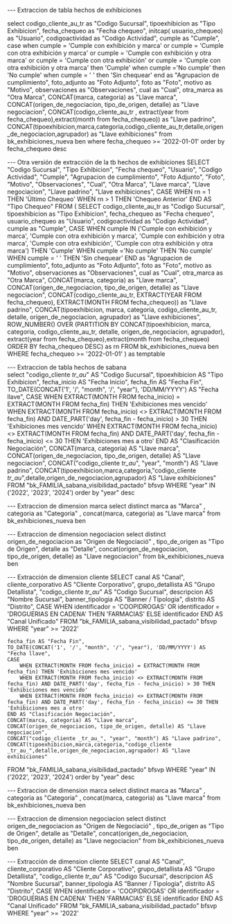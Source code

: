
--- Extraccion de tabla hechos de exhibiciones

select 
	codigo_cliente_au_tr  as "Codigo Sucursal",
	tipoexhibicion as "Tipo Exhibicion",
	fecha_chequeo as "Fecha chequeo",
	initcap( usuario_chequeo) as "Usuario",
	codigoactividad as "Codigo Actividad",
	cumple as "Cumple",
	case 
			when cumple = 'Cumple con exhibición y marca'
			or cumple = 'Cumple con otra exhibición y marca'
			or cumple = 'Cumple con exhibición y otra marca'
			or cumple = 'Cumple con otra exhibición' 
			or cumple = 'Cumple con otra exhibición y otra marca' then 'Cumple'
			when cumple ='No cumple' then 'No cumple'
			when cumple = ' ' then 'Sin chequear' end as "Agrupacion de cumplimiento",
	foto_adjunto as "Foto Adjunto",
	foto as "Foto",
	motivo as "Motivo",
	observaciones as "Observaciones",
	cual as "Cual",
	otra_marca as "Otra Marca",
	CONCAT(marca, categoria) as "Llave marca",
	CONCAT(origen_de_negociacion, tipo_de_origen, detalle) as "Llave negociacion",
	CONCAT(codigo_cliente_au_tr , extract(year from fecha_chequeo),extract(month from fecha_chequeo)) as "Llave padrino",
	CONCAT(tipoexhibicion,marca,categoria,codigo_cliente_au_tr,detalle,origen_de_negociacion,agrupador) as "Llave exhibiciones"
from
	bk_exhibiciones_nueva ben where  fecha_chequeo >= '2022-01-01'
	order by fecha_chequeo desc
	
--- Otra versión de extracción de la tb hechos de exhibiciones
SELECT 
    "Codigo Sucursal",
    "Tipo Exhibicion",
    "Fecha chequeo",
    "Usuario",
    "Codigo Actividad",
    "Cumple",
    "Agrupacion de cumplimiento",
    "Foto Adjunto",
    "Foto",
    "Motivo",
    "Observaciones",
    "Cual",
    "Otra Marca",
    "Llave marca",
    "Llave negociacion",
    "Llave padrino",
    "Llave exhibiciones",
    CASE 
        WHEN rn = 1 THEN 'Último Chequeo'
        WHEN rn > 1 THEN 'Chequeo Anterior'
    END AS "Tipo Chequeo"
FROM 
     (
    SELECT 
        codigo_cliente_au_tr  as "Codigo Sucursal",
        tipoexhibicion as "Tipo Exhibicion",
        fecha_chequeo as "Fecha chequeo",
        usuario_chequeo as "Usuario",
        codigoactividad as "Codigo Actividad",
        cumple as "Cumple",
        CASE 
            WHEN cumple IN ('Cumple con exhibición y marca', 'Cumple con otra exhibición y marca', 'Cumple con exhibición y otra marca', 'Cumple con otra exhibición', 'Cumple con otra exhibición y otra marca') THEN 'Cumple'
            WHEN cumple ='No cumple' THEN 'No cumple'
            WHEN cumple = ' ' THEN 'Sin chequear' 
        END as "Agrupacion de cumplimiento",
        foto_adjunto as "Foto Adjunto",
        foto as "Foto",
        motivo as "Motivo",
        observaciones as "Observaciones",
        cual as "Cual",
        otra_marca as "Otra Marca",
        CONCAT(marca, categoria) as "Llave marca",
        CONCAT(origen_de_negociacion, tipo_de_origen, detalle) as "Llave negociacion",
        CONCAT(codigo_cliente_au_tr, EXTRACT(YEAR FROM fecha_chequeo), EXTRACT(MONTH FROM fecha_chequeo)) as "Llave padrino",
        CONCAT(tipoexhibicion, marca, categoria, codigo_cliente_au_tr, detalle, origen_de_negociacion, agrupador) as "Llave exhibiciones",
        ROW_NUMBER() OVER (PARTITION BY CONCAT(tipoexhibicion, marca, categoria, codigo_cliente_au_tr, detalle, origen_de_negociacion, agrupador), extract(year from fecha_chequeo),extract(month from fecha_chequeo) ORDER BY fecha_chequeo DESC) as rn
    FROM
        bk_exhibiciones_nueva ben 
    WHERE 
        fecha_chequeo >= '2022-01-01'
) as temptable

	
--- Extraccion de tabla hechos de sabana	
select
    "codigo_cliente _tr_au_" AS "Codigo Sucursal",
    tipoexhibicion AS "Tipo Exhibicion",
    fecha_inicio AS "Fecha Inicio",
    fecha_fin AS "Fecha Fin",
    TO_DATE(CONCAT('1', '/', "month", '/', "year"), 'DD/MM/YYYY') AS "Fecha llave",
    CASE
        WHEN EXTRACT(MONTH FROM fecha_inicio) = EXTRACT(MONTH FROM fecha_fin) THEN 'Exhibiciones mes vencido'
        WHEN EXTRACT(MONTH FROM fecha_inicio) <> EXTRACT(MONTH FROM fecha_fin) AND DATE_PART('day', fecha_fin - fecha_inicio) > 30 THEN 'Exhibiciones mes vencido'
        WHEN EXTRACT(MONTH FROM fecha_inicio) <> EXTRACT(MONTH FROM fecha_fin) AND DATE_PART('day', fecha_fin - fecha_inicio) <= 30 THEN 'Exhibiciones mes a otro'
    END AS "Clasificación Negociación",
    CONCAT(marca, categoria) AS "Llave marca",
    CONCAT(origen_de_negociacion, tipo_de_origen, detalle) AS "Llave negociacion",
    CONCAT("codigo_cliente _tr_au_", "year", "month") AS "Llave padrino",
    CONCAT(tipoexhibicion,marca,categoria,"codigo_cliente _tr_au_",detalle,origen_de_negociacion,agrupador) AS "Llave exhibiciones"
FROM
    "bk_FAMILIA_sabana_visibilidad_pactado" bfsvp
WHERE
    "year" IN ('2022', '2023', '2024')
 order by "year" desc
	
--- Extraccion de dimension marca
select
	distinct marca as "Marca" ,
	categoria as "Categoria" ,
	concat(marca,
	categoria) as "Llave marca"
from
	bk_exhibiciones_nueva ben

--- Extraccion de dimension negociacion
select distinct 
	origen_de_negociacion as "Origen de Negociació" ,
	tipo_de_origen as "Tipo de Origen",
	detalle as "Detalle",
	concat(origen_de_negociacion,
	tipo_de_origen,
	detalle) as "Llave negociacion"
from
	bk_exhibiciones_nueva ben

--- Extracción de dimension cliente
SELECT
    canal AS "Canal",
    cliente_corporativo AS "Cliente Corporativo",
    grupo_detallista AS "Grupo Detallista",
    "codigo_cliente _tr_au_"  AS "Codigo Sucursal",
    descripcion AS "Nombre Sucursal",
    banner_tipologia AS "Banner / Tipologia",
    distrito AS "Distrito",
    CASE
        WHEN identificador = 'COOPIDROGAS' OR identificador = 'DROGUERIAS EN CADENA' THEN 'FARMACIAS'
        ELSE identificador
    END AS "Canal Unificado"
FROM
    "bk_FAMILIA_sabana_visibilidad_pactado" bfsvp 
WHERE
    "year" >= '2022'



    fecha_fin AS "Fecha Fin",
    TO_DATE(CONCAT('1', '/', "month", '/', "year"), 'DD/MM/YYYY') AS "Fecha llave",
    CASE
        WHEN EXTRACT(MONTH FROM fecha_inicio) = EXTRACT(MONTH FROM fecha_fin) THEN 'Exhibiciones mes vencido'
        WHEN EXTRACT(MONTH FROM fecha_inicio) <> EXTRACT(MONTH FROM fecha_fin) AND DATE_PART('day', fecha_fin - fecha_inicio) > 30 THEN 'Exhibiciones mes vencido'
        WHEN EXTRACT(MONTH FROM fecha_inicio) <> EXTRACT(MONTH FROM fecha_fin) AND DATE_PART('day', fecha_fin - fecha_inicio) <= 30 THEN 'Exhibiciones mes a otro'
    END AS "Clasificación Negociación",
    CONCAT(marca, categoria) AS "Llave marca",
    CONCAT(origen_de_negociacion, tipo_de_origen, detalle) AS "Llave negociacion",
    CONCAT("codigo_cliente _tr_au_", "year", "month") AS "Llave padrino",
    CONCAT(tipoexhibicion,marca,categoria,"codigo_cliente _tr_au_",detalle,origen_de_negociacion,agrupador) AS "Llave exhibiciones"
FROM
    "bk_FAMILIA_sabana_visibilidad_pactado" bfsvp
WHERE
    "year" IN ('2022', '2023', '2024')
 order by "year" desc
    
--- Extraccion de dimension marca
select
	distinct marca as "Marca" ,
	categoria as "Categoria" ,
	concat(marca,
	categoria) as "Llave marca"
from
	bk_exhibiciones_nueva ben

--- Extraccion de dimension negociacion
select distinct 
	origen_de_negociacion as "Origen de Negociació" ,
	tipo_de_origen as "Tipo de Origen",
	detalle as "Detalle",
	concat(origen_de_negociacion,
	tipo_de_origen,
	detalle) as "Llave negociacion"
from
	bk_exhibiciones_nueva ben

--- Extracción de dimension cliente
SELECT
    canal AS "Canal",
    cliente_corporativo AS "Cliente Corporativo",
    grupo_detallista AS "Grupo Detallista",
    "codigo_cliente _tr_au_"  AS "Codigo Sucursal",
    descripcion AS "Nombre Sucursal",
    banner_tipologia AS "Banner / Tipologia",
    distrito AS "Distrito",
    CASE
        WHEN identificador = 'COOPIDROGAS' OR identificador = 'DROGUERIAS EN CADENA' THEN 'FARMACIAS'
        ELSE identificador
    END AS "Canal Unificado"
FROM
    "bk_FAMILIA_sabana_visibilidad_pactado" bfsvp 
WHERE
    "year" >= '2022'

